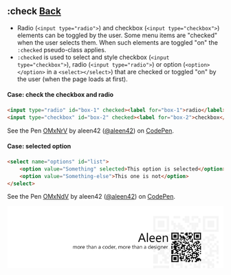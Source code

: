 ## :check [**Back**](./../pseudoClass.md)

- Radio (`<input type="radio">`) and checkbox (`<input type="checkbox">`) elements can be toggled by the user. Some menu items are "checked" when the user selects them. When such elements are toggled "on" the `:checked` pseudo-class applies.
- `:checked` is used to select and style checkbox (`<input type="checkbox">`), radio (`<input type="radio">`) or option (`<option></option>` in a `<select></select>`) that are checked or toggled "on" by the user (when the page loads at first).

#### Case: check the checkbox and radio

```html
<input type="radio" id="box-1" checked><label for="box-1">radio</label>
<input type="checkbox" id="box-2" checked><label for="box-2">checkbox</label>
```

<p data-height="266" data-theme-id="21735" data-slug-hash="OMxNrV" data-default-tab="result" data-user="aleen42" class='codepen'>See the Pen <a href='http://codepen.io/aleen42/pen/OMxNrV/'>OMxNrV</a> by aleen42 (<a href='http://codepen.io/aleen42'>@aleen42</a>) on <a href='http://codepen.io'>CodePen</a>.</p>
<script async src="//assets.codepen.io/assets/embed/ei.js"></script>

#### Case: selected option

```html
<select name="options" id="list">
    <option value="Something" selected>This option is selected</option>
    <option value="Something-else">This one is not</option>
</select>
```

<p data-height="266" data-theme-id="21735" data-slug-hash="OMxNdV" data-default-tab="result" data-user="aleen42" class='codepen'>See the Pen <a href='http://codepen.io/aleen42/pen/OMxNdV/'>OMxNdV</a> by aleen42 (<a href='http://codepen.io/aleen42'>@aleen42</a>) on <a href='http://codepen.io'>CodePen</a>.</p>
<script async src="//assets.codepen.io/assets/embed/ei.js"></script>

<a href="http://aleen42.github.io/" target="_blank" ><img src="./../../../pic/tail.gif"></a>